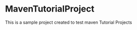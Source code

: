 MavenTutorialProject
====================

This is a sample project created to test maven Tutorial Projects